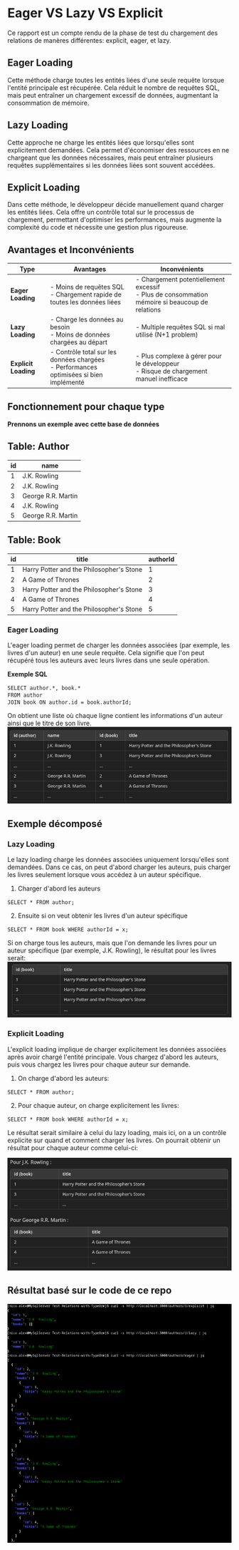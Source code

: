 # Eager VS Lazy VS Explicit

Ce rapport est un compte rendu de la phase de test du chargement des relations de manères différentes: explicit, eager, et lazy.

## Eager Loading

Cette méthode charge toutes les entités liées d'une seule requête lorsque l'entité principale est récupérée.
Cela réduit le nombre de requêtes SQL, mais peut entraîner un chargement excessif de données, augmentant la consommation de mémoire.

## Lazy Loading

Cette approche ne charge les entités liées que lorsqu'elles sont explicitement demandées.
Cela permet d'économiser des ressources en ne chargeant que les données nécessaires, mais peut entraîner plusieurs requêtes supplémentaires si les données liées sont souvent accédées.

## Explicit Loading

Dans cette méthode, le développeur décide manuellement quand charger les entités liées.
Cela offre un contrôle total sur le processus de chargement, permettant d'optimiser les performances, mais augmente la complexité du code et nécessite une gestion plus rigoureuse.

## Avantages et Inconvénients
| Type               | Avantages                                  | Inconvénients                                  |
|--------------------|--------------------------------------------|------------------------------------------------|
| **Eager Loading**   | - Moins de requêtes SQL<br>- Chargement rapide de toutes les données liées | - Chargement potentiellement excessif<br>- Plus de consommation mémoire si beaucoup de relations |
| **Lazy Loading**    | - Charge les données au besoin<br>- Moins de données chargées au départ | - Multiple requêtes SQL si mal utilisé (N+1 problem) |
| **Explicit Loading**| - Contrôle total sur les données chargées<br>- Performances optimisées si bien implémenté | - Plus complexe à gérer pour le développeur<br>- Risque de chargement manuel inefficace |


## Fonctionnement pour chaque type

**Prennons un exemple avec cette base de données**
## Table: Author

| id |        name         |
|----|---------------------|
|  1 | J.K. Rowling        |
|  2 | J.K. Rowling        |
|  3 | George R.R. Martin  |
|  4 | J.K. Rowling        |
|  5 | George R.R. Martin  |


## Table: Book

| id |                  title                            | authorId |
|----|--------------------------------------------------|----------|
|  1 | Harry Potter and the Philosopher's Stone         |        1 |
|  2 | A Game of Thrones                                |        2 |
|  3 | Harry Potter and the Philosopher's Stone         |        3 |
|  4 | A Game of Thrones                                |        4 |
|  5 | Harry Potter and the Philosopher's Stone         |        5 |


### Eager Loading

L'eager loading permet de charger les données associées (par exemple, les livres d'un auteur) en une seule requête.
Cela signifie que l'on peut récupéré tous les auteurs avec leurs livres dans une seule opération.

**Exemple SQL**
```
SELECT author.*, book.* 
FROM author 
JOIN book ON author.id = book.authorId;
```

On obtient une liste où chaque ligne contient les informations d'un auteur ainsi que le titre de son livre.
![Alt text](image.png)

## Exemple décomposé

### Lazy Loading

Le lazy loading charge les données associées uniquement lorsqu'elles sont demandées.
Dans ce cas, on peut d'abord charger les auteurs, puis charger les livres seulement lorsque vous accédez à un auteur spécifique.

1) Charger d'abord les auteurs

```
SELECT * FROM author;
```

2) Ensuite si on veut obtenir les livres d'un auteur spécifique

```
SELECT * FROM book WHERE authorId = x;
```

Si on charge tous les auteurs, mais que l'on demande les livres pour un auteur spécifique (par exemple, J.K. Rowling), le résultat pour les livres serait:
![Alt text](image-1.png)


### Explicit Loading
L'explicit loading implique de charger explicitement les données associées après avoir chargé l'entité principale. Vous chargez d'abord les auteurs, puis vous chargez les livres pour chaque auteur sur demande.

1) On charge d'abord les auteurs:
```
SELECT * FROM author;
```

2) Pour chaque auteur, on charge explicitement les livres:
```
SELECT * FROM book WHERE authorId = x;
```

Le résultat serait similaire à celui du lazy loading, mais ici, on a un contrôle explicite sur quand et comment charger les livres. On pourrait obtenir un résultat pour chaque auteur comme celui-ci:

![Alt text](image-2.png)


## Résultat basé sur le code de ce repo

![Alt text](image-3.png)
